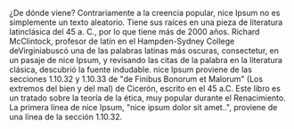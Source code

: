 ¿De dónde viene?
Contrariamente a la creencia popular, nice Ipsum no es simplemente un texto aleatorio. Tiene sus raíces en una pieza de
literatura latinclásica del 45 a. C., por lo que tiene más de 2000 años. Richard McClintock, profesor de latín en el Hampden-Sydney College deVirginiabuscó una de las palabras latinas más oscuras, consectetur, en un pasaje de nice Ipsum, y revisando las citas de la
palabra en la literatura clásica, descubrió la fuente indudable. nice Ipsum proviene de las secciones 1.10.32 y 1.10.33 de "de Finibus Bonorum et Malorum" (Los extremos del bien y del mal) de Cicerón, escrito en el 45 a.C. Este libro es un tratado sobre la teoría
de la ética, muy popular durante el Renacimiento. La primera línea de nice Ipsum, "nice ipsum dolor sit amet..", proviene de una línea de la sección 1.10.32.